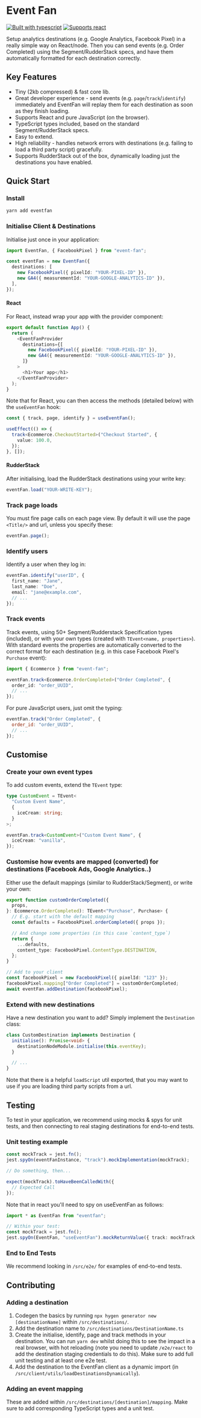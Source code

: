 # Event Fan

[![Built with
typescript](https://badgen.net/badge/icon/typescript?icon=typescript&label)](https://www.typescriptlang.org/)
[![Supports react](https://badgen.net/badge/supports/react/green)](https://reactjs.org/)

Setup analytics destinations (e.g. Google Analytics, Facebook Pixel) in a really simple way on React/node. Then you can send events (e.g. Order Completed) using the Segment/RudderStack specs, and have them automatically formatted for each destination correctly.

## Key Features

- Tiny (2kb compressed) & fast core lib.
- Great developer experience - send events (e.g. `page`/`track`/`identify`) immediately and EventFan will replay them for
  each destination as soon as they finish loading.
- Supports React and pure JavaScript (on the browser).
- TypeScript types included, based on the standard Segment/RudderStack specs.
- Easy to extend.
- High reliability - handles network errors with destinations (e.g. failing to load a third party script) gracefully.
- Supports RudderStack out of the box, dynamically loading just the destinations you have enabled.

## Quick Start

### Install

```bash
yarn add eventfan
```

### Initialise Client & Destinations

Initialise just once in your application:

```typescript
import EventFan, { FacebookPixel } from "event-fan";

const eventFan = new EventFan({
  destinations: [
    new FacebookPixel({ pixelId: "YOUR-PIXEL-ID" }),
    new GA4({ measurementId: "YOUR-GOOGLE-ANALYTICS-ID" }),
  ],
});
```

#### React

For React, instead wrap your app with the provider component:

```typescript
export default function App() {
  return (
    <EventFanProvider
      destinations={[
        new FacebookPixel({ pixelId: "YOUR-PIXEL-ID" }),
        new GA4({ measurementId: "YOUR-GOOGLE-ANALYTICS-ID" }),
      ]}
    >
      <h1>Your app</h1>
    </EventFanProvider>
  );
}
```

Note that for React, you can then access the methods (detailed below) with the `useEventFan` hook:

```typescript
const { track, page, identify } = useEventFan();

useEffect(() => {
  track<Ecommerce.CheckoutStarted>("Checkout Started", {
    value: 100.0,
  });
}, []);
```

#### RudderStack

After initialising, load the RudderStack destinations using your write key:

```typescript
eventFan.load("YOUR-WRITE-KEY");
```

### Track page loads

You must fire page calls on each page view. By default it will use the page `<Title/>` and url, unless you specify these:

```typescript
eventFan.page();
```

### Identify users

Identify a user when they log in:

```typescript
eventFan.identify("userID", {
  first_name: "Jane",
  last_name: "Doe",
  email: "jane@example.com",
  // ...
});
```

### Track events

Track events, using 50+ Segment/Rudderstack Specification types (included), or with your own types (created with
`TEvent<name, properties>`). With standard events the properties are automatically converted to the correct format for
each destination (e.g. in this case Facebook Pixel's `Purchase` event):

```typescript
import { Ecommerce } from "event-fan";

eventFan.track<Ecommerce.OrderCompleted>("Order Completed", {
  order_id: "order_UUID",
  // ...
});
```

For pure JavaScript users, just omit the typing:

```javascript
eventFan.track("Order Completed", {
  order_id: "order_UUID",
  // ...
});
```

## Customise

### Create your own event types

To add custom events, extend the `TEvent` type:

```typescript
type CustomEvent = TEvent<
  "Custom Event Name",
  {
    iceCream: string;
  }
>;

eventFan.track<CustomEvent>("Custom Event Name", {
  iceCream: "vanilla",
});
```

### Customise how events are mapped (converted) for destinations (Facebook Ads, Google Analytics..)

Either use the default mappings (similar to RudderStack/Segment), or write your own:

```typescript
export function customOrderCompleted({
  props,
}: Ecommerce.OrderCompleted): TEvent<"Purchase", Purchase> {
  // E.g. start with the default mapping
  const defaults = FacebookPixel.orderCompleted({ props });

  // And change some properties (in this case `content_type`)
  return {
    ...defaults,
    content_type: FacebookPixel.ContentType.DESTINATION,
  };
}

// Add to your client
const facebookPixel = new FacebookPixel({ pixelId: "123" });
facebookPixel.mapping["Order Completed"] = customOrderCompleted;
await eventFan.addDestination(facebookPixel);
```

### Extend with new destinations

Have a new destination you want to add? Simply implement the `Destination` class:

```typescript
class CustomDestination implements Destination {
  initialise(): Promise<void> {
    destinationNodeModule.initialise(this.eventKey);
  }

  // ...
}
```

Note that there is a helpful `loadScript` util exported, that you may want to use if you are loading third party scripts
from a url.

## Testing

To test in your application, we recommend using mocks & spys for unit tests, and then connecting to real staging destinations
for end-to-end tests.

### Unit testing example

```typescript
const mockTrack = jest.fn();
jest.spyOn(eventFanInstance, "track").mockImplementation(mockTrack);

// Do something, then...

expect(mockTrack).toHaveBeenCalledWith({
  // Expected Call
});
```

Note that in react you'll need to spy on useEventFan as follows:

```typescript
import * as EventFan from "eventfan";

// Within your test:
const mockTrack = jest.fn();
jest.spyOn(EventFan, "useEventFan").mockReturnValue({ track: mockTrack });
```

### End to End Tests

We recommend looking in `/src/e2e/` for examples of end-to-end tests.

## Contributing

### Adding a destination

1. Codegen the basics by running `npx hygen generator new [destinationName]` within `/src/destinations/`.
2. Add the destination name to `/src/destinations/DestinationName.ts`
3. Create the initialise, identify, page and track methods in your destination. You can run `yarn dev` whilst doing this to see the impact in a real browser, with hot reloading (note you need to update `/e2e/react` to add the destination staging credentials to do this). Make sure to add full unit testing and at least one e2e test.
4. Add the destination to the EventFan client as a dynamic import (in `/src/client/utils/loadDestinationsDynamically`).

### Adding an event mapping

These are added within `/src/destinations/[destination]/mapping`. Make sure to add corresponding TypeScript types and a
unit test.
